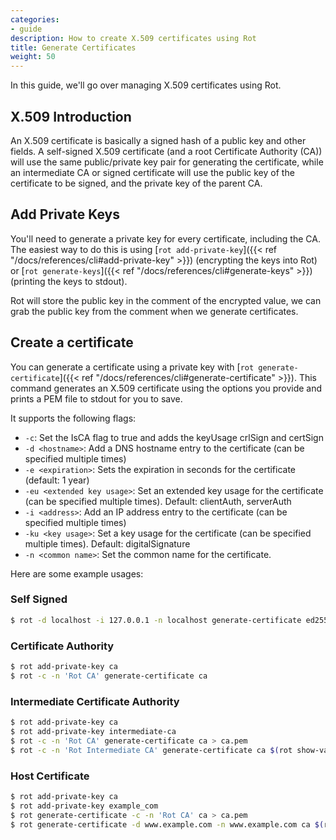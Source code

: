 ```yaml
---
categories:
- guide
description: How to create X.509 certificates using Rot
title: Generate Certificates
weight: 50
---
```


In this guide, we'll go over managing X.509 certificates using Rot.

## X.509 Introduction

An X.509 certificate is basically a signed hash of a public key and other fields.  A self-signed X.509 certificate (and a root Certificate Authority (CA)) will use the same public/private key pair for generating the certificate, while an intermediate CA or signed certificate will use the public key of the certificate to be signed, and the private key of the parent CA.

## Add Private Keys

You'll need to generate a private key for every certificate, including the CA.  The easiest way to do this is using [`rot add-private-key`]({{< ref "/docs/references/cli#add-private-key" >}}) (encrypting the keys into Rot) or [`rot generate-keys`]({{< ref "/docs/references/cli#generate-keys" >}}) (printing the keys to stdout).

Rot will store the public key in the comment of the encrypted value, we can grab the public key from the comment when we generate certificates.

## Create a certificate

You can generate a certificate using a private key with [`rot generate-certificate`]({{< ref "/docs/references/cli#generate-certificate" >}}).  This command generates an X.509 certificate using the options you provide and prints a PEM file to stdout for you to save.

It supports the following flags:

- `-c`: Set the IsCA flag to true and adds the keyUsage crlSign and certSign
- `-d <hostname>`: Add a DNS hostname entry to the certificate (can be specified multiple times)
- `-e <expiration>`: Sets the expiration in seconds for the certificate (default: 1 year)
- `-eu <extended key usage>`: Set an extended key usage for the certificate (can be specified multiple times).  Default: clientAuth, serverAuth
- `-i <address>`: Add an IP address entry to the certificate (can be specified multiple times)
- `-ku <key usage>`: Set a key usage for the certificate (can be specified multiple times).  Default: digitalSignature
- `-n <common name>`: Set the common name for the certificate.

Here are some example usages:

### Self Signed

```bash
$ rot -d localhost -i 127.0.0.1 -n localhost generate-certificate ed25519private:MC4CAQAwBQYDK2VwBCIEIAw1E0///GuHuAsxK/2gAGRRwZkrJD/mxk0HUS1VSN1a:1CjPxcEvDy
```

### Certificate Authority

```bash
$ rot add-private-key ca
$ rot -c -n 'Rot CA' generate-certificate ca
```

### Intermediate Certificate Authority


```bash
$ rot add-private-key ca
$ rot add-private-key intermediate-ca
$ rot -c -n 'Rot CA' generate-certificate ca > ca.pem
$ rot -c -n 'Rot Intermediate CA' generate-certificate ca $(rot show-value -c intermediate-ca) ca.pem
```

### Host Certificate

```bash
$ rot add-private-key ca
$ rot add-private-key example_com
$ rot generate-certificate -c -n 'Rot CA' ca > ca.pem
$ rot generate-certificate -d www.example.com -n www.example.com ca $(rot show-value -c example_com) ca.pem
```
